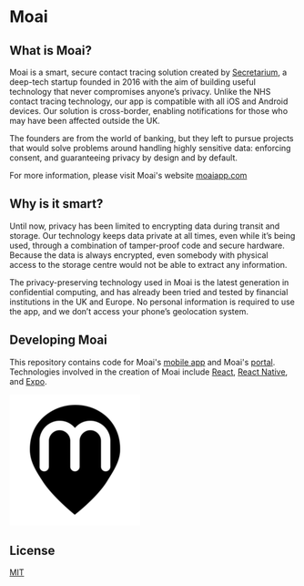 # Moai

## What is Moai?
Moai is a smart, secure contact tracing solution created by [Secretarium](https://secretarium.com/), a deep-tech startup founded in 2016 with the aim of building useful technology that never compromises anyone’s privacy. Unlike the NHS contact tracing technology, our app is compatible with all iOS and Android devices. Our solution is cross-border, enabling notifications for those who may have been affected outside the UK.

The founders are from the world of banking, but they left to pursue projects that would solve problems around handling highly sensitive data: enforcing consent, and guaranteeing privacy by design and by default.

For more information, please visit Moai's website [moaiapp.com](https://moaiapp.com/)

## Why is it smart?
Until now, privacy has been limited to encrypting data during transit and storage. Our technology keeps data private at all times, even while it’s being used, through a combination of tamper-proof code and secure hardware. Because the data is always encrypted, even somebody with physical access to the storage centre would not be able to extract any information.

The privacy-preserving technology used in Moai is the latest generation in confidential computing, and has already been tried and tested by financial institutions in the UK and Europe. No personal information is required to use the app, and we don’t access your phone’s geolocation system.

## Developing Moai
This repository contains code for Moai's [mobile app](https://github.com/secretarium/moai-app/tree/master/packages/mobile) and Moai's [portal](https://github.com/secretarium/moai-app/tree/master/packages/portal). Technologies involved in the creation of Moai include [React](https://reactjs.org/), [React Native](https://reactnative.dev/), and [Expo](https://docs.expo.io/).

![Moai Logo](/packages/mobile/assets/logo.png)

## License
[MIT](https://github.com/secretarium/moai-app/blob/master/LICENSE)